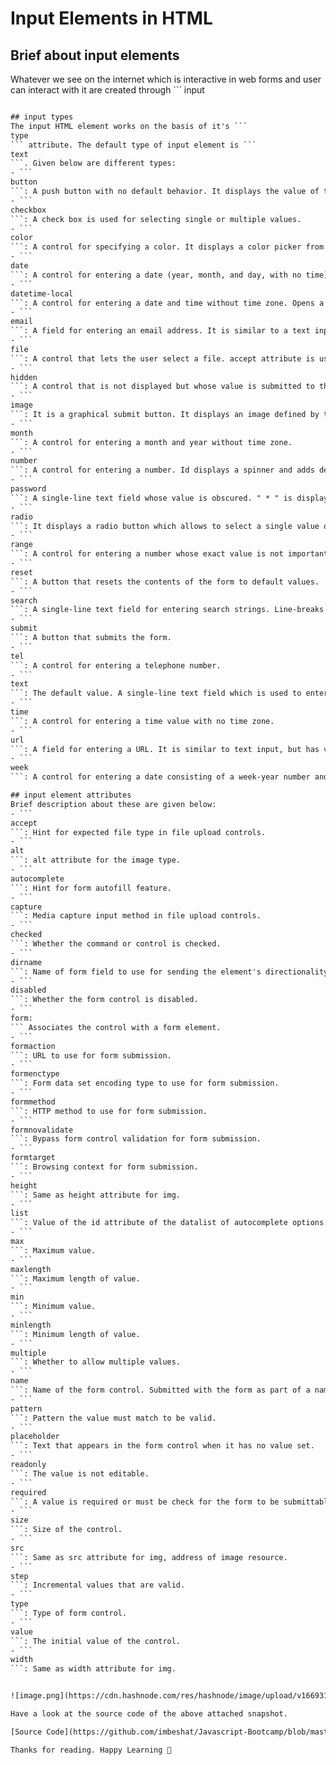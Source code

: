 # Input Elements in HTML

## Brief about input elements
Whatever we see on the internet which is interactive in web forms and user can interact with it are created through ```
input
``` HTML elements. input HTML elements are used to accept the data which are given by the user through web forms. The input element is one of the most powerful and complex in all of HTML due to the number of combinations of input types and attributes.

## input types
The input HTML element works on the basis of it's ```
type
``` attribute. The default type of input element is ```
text
```. Given below are different types: 
- ```
button
```: A push button with no default behavior. It displays the value of the value attribute, empty by default.
- ```
checkbox
```: A check box is used for selecting single or multiple values.
- ```
color
```: A control for specifying a color. It displays a color picker from where colors can be picked.
- ```
date
```: A control for entering a date (year, month, and day, with no time). It opens a date picker or numeric wheels for year, month, day.
- ```
datetime-local
```: A control for entering a date and time without time zone. Opens a date picker or numeric wheels for date and time.
- ```
email
```: A field for entering an email address. It is similar to a text input, but has some validation parameters.
- ```
file
```: A control that lets the user select a file. accept attribute is used to define the types of files that this control can select.
- ```
hidden
```: A control that is not displayed but whose value is submitted to the server.
- ```
image
```: It is a graphical submit button. It displays an image defined by the src attribute. The alt attribute displays if the image src is missing.
- ```
month
```: A control for entering a month and year without time zone.
- ```
number
```: A control for entering a number. Id displays a spinner and adds default validation.
- ```
password
```: A single-line text field whose value is obscured. " * " is displayed for every character which we type. It will alert user if the site is not secure.
- ```
radio
```: It displays a radio button which allows to select a single value out of multiple values with the same name value.
- ```
range
```: A control for entering a number whose exact value is not important. It displays a range widget defaulting to the middle value.
- ```
reset
```: A button that resets the contents of the form to default values.
- ```
search
```: A single-line text field for entering search strings. Line-breaks are automatically removed from the input value. It displays a search icon instead of enter key on some devices with dynamic keypads.
- ```
submit
```: A button that submits the form.
- ```
tel
```: A control for entering a telephone number.
- ```
text
```: The default value. A single-line text field which is used to enter text.
- ```
time
```: A control for entering a time value with no time zone.
- ```
url
```: A field for entering a URL. It is similar to text input, but has validation parameters.
- ```
week
```: A control for entering a date consisting of a week-year number and a week number without time zone.

## input element attributes
Brief description about these are given below:
- ```
accept
```: Hint for expected file type in file upload controls.
- ```
alt
```: alt attribute for the image type.
- ```
autocomplete
```: Hint for form autofill feature.
- ```
capture
```: Media capture input method in file upload controls.
- ```
checked
```: Whether the command or control is checked.
- ```
dirname
```: Name of form field to use for sending the element's directionality in form submission.
- ```
disabled
```: Whether the form control is disabled.
- ```
form:
``` Associates the control with a form element.
- ```
formaction
```: URL to use for form submission.
- ```
formenctype
```: Form data set encoding type to use for form submission.
- ```
formmethod
```: HTTP method to use for form submission.
- ```
formnovalidate
```: Bypass form control validation for form submission.
- ```
formtarget
```: Browsing context for form submission.
- ```
height
```: Same as height attribute for img.
- ```
list
```: Value of the id attribute of the datalist of autocomplete options.
- ```
max
```: Maximum value.
- ```
maxlength
```: Maximum length of value.
- ```
min
```: Minimum value.
- ```
minlength
```: Minimum length of value.
- ```
multiple
```: Whether to allow multiple values.
- ```
name
```: Name of the form control. Submitted with the form as part of a name/value pair.
- ```
pattern
```: Pattern the value must match to be valid.
- ```
placeholder
```: Text that appears in the form control when it has no value set.
- ```
readonly
```: The value is not editable.
- ```
required
```: A value is required or must be check for the form to be submittable.
- ```
size
```: Size of the control.
- ```
src
```: Same as src attribute for img, address of image resource.
- ```
step
```: Incremental values that are valid.
- ```
type
```: Type of form control.
- ```
value
```: The initial value of the control.
- ```
width
```: Same as width attribute for img.


![image.png](https://cdn.hashnode.com/res/hashnode/image/upload/v1669319105983/VVU4McWGR.png align="left")

Have a look at the source code of the above attached snapshot.

[Source Code](https://github.com/imbeshat/Javascript-Bootcamp/blob/master/12forms.html)

Thanks for reading. Happy Learning 🙂


















































